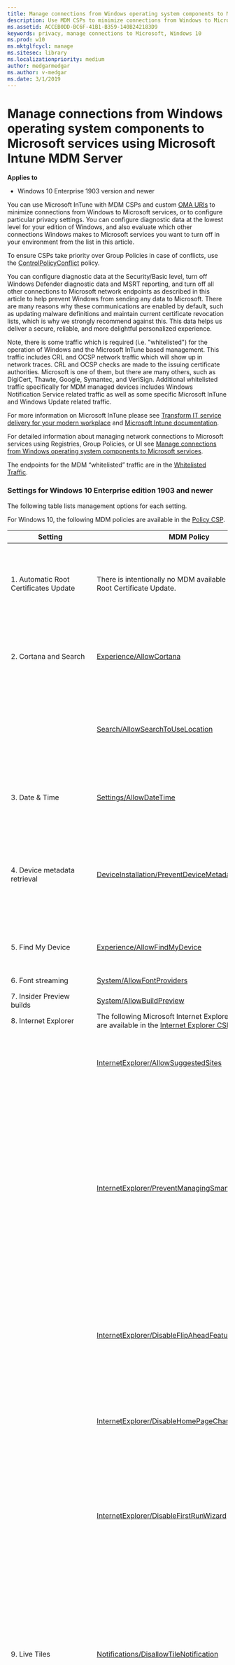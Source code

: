 ```yaml
---
title: Manage connections from Windows operating system components to Microsoft services using Microsoft Intune MDM Server
description: Use MDM CSPs to minimize connections from Windows to Microsoft services, or to configure particular privacy settings.
ms.assetid: ACCEB0DD-BC6F-41B1-B359-140B242183D9
keywords: privacy, manage connections to Microsoft, Windows 10
ms.prod: w10
ms.mktglfcycl: manage
ms.sitesec: library
ms.localizationpriority: medium
author: medgarmedgar
ms.author: v-medgar
ms.date: 3/1/2019
---
```


# Manage connections from Windows operating system components to Microsoft services using Microsoft Intune MDM Server

**Applies to**

-   Windows 10 Enterprise 1903 version and newer

You can use Microsoft InTune with MDM CSPs and custom [OMA URIs](https://docs.microsoft.com/en-us/intune/custom-settings-windows-10) to minimize connections from Windows to Microsoft services, or to configure particular privacy settings. You can configure diagnostic data at the lowest level for your edition of Windows, and also evaluate which other connections Windows makes to Microsoft services you want to turn off in your environment from the list in this article.

To ensure CSPs take priority over Group Policies in case of conflicts, use the [ControlPolicyConflict](https://docs.microsoft.com/en-us/windows/client-management/mdm/policy-csp-controlpolicyconflict) policy.

You can configure diagnostic data at the Security/Basic level, turn off Windows Defender diagnostic data and MSRT reporting, and turn off all other connections to Microsoft network endpoints as described in this article to help prevent Windows from sending any data to Microsoft. There are many reasons why these communications are enabled by default, such as updating malware definitions and maintain current certificate revocation lists, which is why we strongly recommend against this. This data helps us deliver a secure, reliable, and more delightful personalized experience.

Note, there is some traffic which is required (i.e. "whitelisted") for the operation of Windows and the Microsoft InTune based management.  This traffic includes CRL and OCSP network traffic which will show up in network traces. CRL and OCSP checks are made to the issuing certificate authorities. Microsoft is one of them, but there are many others, such as DigiCert, Thawte, Google, Symantec, and VeriSign.  Additional whitelisted traffic specifically for MDM managed devices includes Windows Notification Service related traffic as well as some specific Microsoft InTune and Windows Update related traffic.

For more information on Microsoft InTune please see [Transform IT service delivery for your modern workplace](https://www.microsoft.com/en-us/enterprise-mobility-security/microsoft-intune?rtc=1) and [Microsoft Intune documentation](https://docs.microsoft.com/en-us/intune/).

For detailed information about managing network connections to Microsoft services using Registries, Group Policies, or UI see [Manage connections from Windows operating system components to Microsoft services](https://docs.microsoft.com/en-us/windows/privacy/manage-connections-from-windows-operating-system-components-to-microsoft-services).


The endpoints for the MDM “whitelisted” traffic are in the [Whitelisted Traffic](#bkmk-mdm-whitelist). 


### Settings for Windows 10 Enterprise edition 1903 and newer

The following table lists management options for each setting.

For Windows 10, the following MDM policies are available in the [Policy CSP](https://msdn.microsoft.com/library/windows/hardware/dn904962.aspx).

| Setting | MDM Policy | Description |
| --- | --- | --- |
| 1. Automatic Root Certificates Update | There is intentionally no MDM available for Automatic Root Certificate Update. | This MDM does not exist since it would prevent the operation and management of MDM management of devices.
| 2. Cortana and Search | [Experience/AllowCortana](https://docs.microsoft.com/en-us/windows/client-management/mdm/policy-csp-experience#experience-allowcortana) | Choose whether to let Cortana install and run on the device. **Set to 0 (zero)**
| | [Search/AllowSearchToUseLocation](https://docs.microsoft.com/en-us/windows/client-management/mdm/policy-csp-search#search-allowsearchtouselocation) | Choose whether Cortana and Search can provide location-aware search results. **Set to 0 (zero)**
| 3. Date & Time | [Settings/AllowDateTime](https://docs.microsoft.com/en-us/windows/client-management/mdm/policy-csp-settings#settings-allowdatetime)| Allows the user to change date and time settings.  **Set to 0 (zero)**
| 4. Device metadata retrieval | [DeviceInstallation/PreventDeviceMetadataFromNetwork](https://docs.microsoft.com/en-us/windows/client-management/mdm/policy-csp-deviceinstallation#deviceinstallation-preventdevicemetadatafromnetwork) | Choose whether to prevent Windows from retrieving device metadata from the Internet.  **Set to Enabled**
| 5. Find My Device | [Experience/AllowFindMyDevice](https://docs.microsoft.com/en-us/windows/client-management/mdm/policy-csp-experience#experience-allowfindmydevice)| This policy turns on Find My Device.  **Set to 0  (zero)** 
| 6. Font streaming | [System/AllowFontProviders](https://docs.microsoft.com/en-us/windows/client-management/mdm/policy-csp-system#system-allowfontproviders) | **Set to 0  (zero)** 
| 7. Insider Preview builds | [System/AllowBuildPreview](https://docs.microsoft.com/en-us/windows/client-management/mdm/policy-csp-system#system-allowbuildpreview) | **Set to 0  (zero)**
| 8. Internet Explorer | The following Microsoft Internet Explorer MDM policies are available in the [Internet Explorer CSP](https://docs.microsoft.com/en-us/windows/client-management/mdm/policy-csp-internetexplorer) | 
| | [InternetExplorer/AllowSuggestedSites](https://docs.microsoft.com/en-us/windows/client-management/mdm/policy-csp-internetexplorer#internetexplorer-allowsuggestedsites) | Recommends websites based on the user’s browsing activity. **Set to Disabled**
| | [InternetExplorer/PreventManagingSmartScreenFilter]( https://docs.microsoft.com/en-us/windows/client-management/mdm/policy-csp-internetexplorer#internetexplorer-preventmanagingsmartscreenfilter) | Prevents the user from managing SmartScreen Filter, which warns the user if the website being visited is known for fraudulent attempts to gather personal information through "phishing," or is known to host malware. **Set to Enabled**
| | [InternetExplorer/DisableFlipAheadFeature]( https://docs.microsoft.com/en-us/windows/client-management/mdm/policy-csp-internetexplorer#internetexplorer-disableflipaheadfeature) | Determines whether a user can swipe across a screen or click Forward to go to the next pre-loaded page of a website. **Set to Enabled**
| | [InternetExplorer/DisableHomePageChange]( https://docs.microsoft.com/en-us/windows/client-management/mdm/policy-csp-internetexplorer#internetexplorer-disablehomepagechange) | Determines whether users can change the default Home Page or not. **Set to Enabled**
| | [InternetExplorer/DisableFirstRunWizard]( https://docs.microsoft.com/en-us/windows/client-management/mdm/policy-csp-internetexplorer#internetexplorer-disablefirstrunwizard) | Prevents Internet Explorer from running the First Run wizard the first time a user starts the browser after installing Internet Explorer or Windows. **Set to Enabled**
| 9. Live Tiles | [Notifications/DisallowTileNotification](https://docs.microsoft.com/en-us/windows/client-management/mdm/policy-csp-notifications)| This policy setting turns off tile notifications. If you enable this policy setting applications and system features will not be able to update their tiles and tile badges in the Start screen.  **Set to Enabled**
| 10. Mail synchronization | [Accounts/AllowMicrosoftAccountConnection](https://docs.microsoft.com/en-us/windows/client-management/mdm/policy-csp-accounts#accounts-allowmicrosoftaccountconnection) | **Set to 0 (zero)** 
| 11. Microsoft Account | [Accounts/AllowMicrosoftAccountSignInAssistant](https://docs.microsoft.com/en-us/windows/client-management/mdm/policy-csp-accounts#accounts-allowmicrosoftaccountsigninassistant) | Disable the Microsoft Account Sign-In Assistant. **Set to 0 (zero)** 
| 12. Microsoft Edge | | The following Microsoft Edge MDM policies are available in the [Policy CSP](https://msdn.microsoft.com/library/windows/hardware/dn904962.aspx). For a complete list of the Microsoft Edge policies, see [Available policies for Microsoft Edge](https://docs.microsoft.com/microsoft-edge/deploy/available-policies). 
| | [Browser/AllowAutoFill](https://docs.microsoft.com/en-us/windows/client-management/mdm/policy-csp-browser#browser-allowautofill) | Choose whether employees can use autofill on websites. **Set to 0 (zero)** 
| | [Browser/AllowDoNotTrack](https://docs.microsoft.com/en-us/windows/client-management/mdm/policy-csp-browser#browser-allowdonottrack) | Choose whether employees can send Do Not Track headers. **Set to 0 (zero)** 
| | [Browser/AllowMicrosoftCompatbilityList](https://docs.microsoft.com/en-us/windows/client-management/mdm/policy-csp-browser#browser-allowmicrosoftcompatibilitylist) | Specify the Microsoft compatibility list in Microsoft Edge. **Set to 0 (zero)** 
| | [Browser/AllowPasswordManager](https://docs.microsoft.com/en-us/windows/client-management/mdm/policy-csp-browser#browser-allowpasswordmanager) | Choose whether employees can save passwords locally on their devices. **Set to 0 (zero)** 
| | [Browser/AllowSearchSuggestionsinAddressBar](https://docs.microsoft.com/en-us/windows/client-management/mdm/policy-csp-browser#browser-allowsearchsuggestionsinaddressbar) | Choose whether the Address Bar shows search suggestions. **Set to 0  (zero)** 
| | [Browser/AllowSmartScreen](https://docs.microsoft.com/en-us/windows/client-management/mdm/policy-csp-browser#browser-allowsmartscreen) | Choose whether SmartScreen is turned on or off.  **Set to 0  (zero)** 
| 13. Network Connection Status Indicator | [Connectivity/DisallowNetworkConnectivityActiveTests](https://docs.microsoft.com/en-us/windows/client-management/mdm/policy-csp-connectivity#connectivity-disallownetworkconnectivityactivetests) | **Set to 1 (one)** Note: After you apply this policy you must restart the device for the policy setting to take effect. 
| 14. Offline maps | [AllowOfflineMapsDownloadOverMeteredConnection](https://docs.microsoft.com/en-us/windows/client-management/mdm/policy-csp-maps)|Allows the download and update of map data over metered connections. <br /> **Set to 0 (zero)** 
| | [EnableOfflineMapsAutoUpdate](https://docs.microsoft.com/en-us/windows/client-management/mdm/policy-csp-maps#maps-enableofflinemapsautoupdate)|Disables the automatic download and update of map data. **Set to 0  (zero)** 
| 15. OneDrive | [DisableOneDriveFileSync](https://docs.microsoft.com/en-us/windows/client-management/mdm/policy-csp-system#system-disableonedrivefilesync)| Allows IT Admins to prevent apps and features from working with files on OneDrive. **Set to 1 (one)** 
| 16. Preinstalled apps | N/A | N/A 
| 17. Privacy settings | | Except for the Feedback & Diagnostics page, these settings must be configured for every user account that signs into the PC. 
|   17.1 General | [TextInput/AllowLinguisticDataCollection](https://docs.microsoft.com/en-us/windows/client-management/mdm/policy-csp-textinput#textinput-allowlinguisticdatacollection) | **Set to 0 (zero)**
|   17.2 Location | [System/AllowLocation](https://docs.microsoft.com/en-us/windows/client-management/mdm/policy-csp-system#system-allowlocation) | **Set to 0  (zero)** Note: You can also set this MDM policy in System Center Configuration Manager using the [WMI Bridge Provider](https://msdn.microsoft.com/library/dn905224.aspx). 
|   17.3 Camera | [Camera/AllowCamera](https://docs.microsoft.com/en-us/windows/client-management/mdm/policy-csp-camera#camera-allowcamera) | **Set to 0  (zero)** Note: You can also set this MDM policy in System Center Configuration Manager using the [WMI Bridge Provider](https://msdn.microsoft.com/library/dn905224.aspx). 
|   17.4 Microphone | [Privacy/LetAppsAccessMicrophone](https://docs.microsoft.com/en-us/windows/client-management/mdm/policy-csp-privacy#privacy-letappsaccessmicrophone) | **Set to 2 (two)**  
|   17.5 Notifications | [Notifications/DisallowCloudNotification](https://docs.microsoft.com/en-us/windows/client-management/mdm/policy-csp-notifications#notifications-disallowcloudnotification) | Turn off notifications network usage.  **DO NOT TURN OFF WNS Notifications if you want manage your device(s) using Microsoft InTune**
| | [Privacy/LetAppsAccessNotifications](https://docs.microsoft.com/en-us/windows/client-management/mdm/policy-csp-privacy#privacy-letappsaccessnotifications) | **Set to 2 (two)**  
| | [Settings/Notifications & actions/AllowOnlineTips]( https://docs.microsoft.com/en-us/windows/client-management/mdm/policy-csp-settings#settings-allowonlinetips) | **Set to Disabled**
|   17.6 Speech, Inking, & Typing | [Speech/AllowSpeechModelUpdate](https://docs.microsoft.com/en-us/windows/client-management/mdm/policy-csp-speech#speech-allowspeechmodelupdate) | Turn off updates to the speech recognition and speech synthesis models. **Set to 0 (zero)** 
| | [TextInput/AllowLinguisticDataCollection](https://docs.microsoft.com/en-us/windows/client-management/mdm/policy-csp-textinput#textinput-allowlinguisticdatacollection)|This policy setting controls the ability to send inking and typing data to Microsoft to improve the language recognition and suggestion capabilities of apps and services running on Windows. **Set to 0  (zero)** 
|   17.7 Account info | [Privacy/LetAppsAccessAccountInfo](https://docs.microsoft.com/en-us/windows/client-management/mdm/policy-csp-privacy#privacy-letappsaccessaccountinfo) | **Set to 2 (two)** 
|   17.8 Contacts | [Privacy/LetAppsAccessContacts](https://docs.microsoft.com/en-us/windows/client-management/mdm/policy-csp-privacy#privacy-letappsaccesscontacts) | **Set to 2 (two)** 
|   17.9 Calendar | [Privacy/LetAppsAccessCalendar](https://docs.microsoft.com/en-us/windows/client-management/mdm/policy-csp-privacy#privacy-letappsaccesscalendar) | **Set to 2 (two)** 
|   17.10 Call history | [Privacy/LetAppsAccessCallHistory](https://docs.microsoft.com/en-us/windows/client-management/mdm/policy-csp-privacy#privacy-letappsaccesscallhistory) | **Set to 2 (two)** 
|   17.11 Email | [Privacy/LetAppsAccessEmail](https://docs.microsoft.com/en-us/windows/client-management/mdm/policy-csp-privacy#privacy-letappsaccessemail) | **Set to 2 (two)** 
|   17.12 Messaging | [Privacy/LetAppsAccessMessaging](https://docs.microsoft.com/en-us/windows/client-management/mdm/policy-csp-privacy#privacy-letappsaccessmessaging) | **Set to 2 (two)** 
|   17.13 Phone calls | [Privacy/LetAppsAccessPhone](https://docs.microsoft.com/en-us/windows/client-management/mdm/policy-csp-privacy#privacy-letappsaccessphone) **Set to 2 (two)** 
|   17.14 Radios | [Privacy/LetAppsAccessRadios](https://docs.microsoft.com/en-us/windows/client-management/mdm/policy-csp-privacy#privacy-letappsaccessradios) | **Set to 2 (two)** 
|   17.15 Other devices | [Privacy/LetAppsSyncWithDevices](https://docs.microsoft.com/en-us/windows/client-management/mdm/policy-csp-privacy#privacy-letappssyncwithdevices) | **Set to 2 (two)** 
| | [Privacy/LetAppsAccessTrustedDevices](https://docs.microsoft.com/en-us/windows/client-management/mdm/policy-csp-privacy#privacy-letappsaccesstrusteddevices) | **Set to 2 (two)** 
|   17.16 Feedback & diagnostics | [System/AllowTelemetry](https://docs.microsoft.com/en-us/windows/client-management/mdm/policy-csp-system#system-allowtelemetry) | Change the level of diagnostic and usage data sent when you **Send your device data to Microsoft**. **Set to 0 (zero)** 
|   17.17 Background apps | [Privacy/LetAppsRunInBackground](https://docs.microsoft.com/en-us/windows/client-management/mdm/policy-csp-privacy#privacy-letappsruninbackground) | Turn off **Let apps run in the background**in the UI. **Set to 2 (two)** Note: Some apps, including Cortana and Search, might not function as expected if you set **Let apps run in the background**to **Force Deny**. 
|   17.18 Motion | [Privacy/LetAppsAccessMotion](https://docs.microsoft.com/en-us/windows/client-management/mdm/policy-csp-privacy#privacy-letappsaccessmotion) | **Set to 2 (two)** 
|   17.19 Tasks | [Privacy/LetAppsAccessTasks](https://docs.microsoft.com/en-us/windows/client-management/mdm/policy-csp-privacy#privacy-letappsaccesstasks) | Turn off the ability to choose which apps have access to tasks. **Set to 2 (two)** 
|   17.20 App Diagnostics | [Privacy/LetAppsGetDiagnosticInfo](https://docs.microsoft.com/en-us/windows/client-management/mdm/policy-csp-privacy#privacy-letappsgetdiagnosticinfo) | **Set to 2 (two)** 
| 18. Software Protection Platform | [Licensing/DisallowKMSClientOnlineAVSValidation](https://docs.microsoft.com/en-us/windows/client-management/mdm/policy-csp-licensing#licensing-disallowkmsclientonlineavsvalidation) | Opt out of sending KMS client activation data to Microsoft automatically. **Set to 1 (one)**  
| 19. Storage Health | [Storage/AllowDiskHealthModelUpdates](https://docs.microsoft.com/en-us/windows/client-management/mdm/policy-csp-storage#storage-allowdiskhealthmodelupdates) | Allows disk health model updates. **Set to 0 (zero)** 
| 20. Sync your settings | [Experience/AllowSyncMySettings](https://docs.microsoft.com/en-us/windows/client-management/mdm/policy-csp-experience#experience-allowsyncmysettings) | Control whether your settings are synchronized. **Set to 0 (zero)** 
| 21. Teredo | No MDM needed or required|No MDM needed or required
| 22. Wi-Fi Sense | No MDM needed or required|No MDM needed or required
| 23. Windows Defender | [Defender/AllowCloudProtection](https://docs.microsoft.com/en-us/windows/client-management/mdm/policy-csp-defender#defender-allowcloudprotection) | Disconnect from the Microsoft Antimalware Protection Service. **Set to 0 (zero)** 
| | [Defender/SubmitSamplesConsent](https://docs.microsoft.com/en-us/windows/client-management/mdm/policy-csp-defender#defender-submitsamplesconsent) | Stop sending file samples back to Microsoft. **Set to 2 (two)** 
|   23.1 Windows Defender Smartscreen | [Browser/AllowSmartScreen](https://docs.microsoft.com/en-us/windows/client-management/mdm/policy-csp-browser#browser-allowsmartscreen) | Disable Windows Defender Smartscreen. **Set to 0 (zero)** 
|   23.2 Windows Defender Smartscreen EnableAppInstallControl | [SmartScreen/EnableAppInstallControl](https://docs.microsoft.com/en-us/windows/client-management/mdm/policy-csp-smartscreen#smartscreen-enableappinstallcontrol) | Controls whether users are allowed to install apps from places other than the Microsoft Store **Set to 0 (zero)** 
| 24. Windows Media Player | N/A | N/A 
| 25. Windows Spotlight | [Experience/AllowWindowsSpotlight](https://docs.microsoft.com/en-us/windows/client-management/mdm/policy-csp-experience#experience-allowwindowsspotlight) | Disable Windows Spotlight. **Set to 0 (zero)** 
| 26. Microsoft Store | [ApplicationManagement/DisableStoreOriginatedApps](https://docs.microsoft.com/en-us/windows/client-management/mdm/policy-csp-applicationmanagement#applicationmanagement-disablestoreoriginatedapps)| Boolean value that disables the launch of all apps from Microsoft Store that came pre-installed or were downloaded.  **Set to 1 (one)** 
| | [ApplicationManagement/AllowAppStoreAutoUpdate](https://docs.microsoft.com/en-us/windows/client-management/mdm/policy-csp-applicationmanagement#applicationmanagement-allowappstoreautoupdate)| Specifies whether automatic update of apps from Microsoft Store are allowed. **Set to 0 (zero)** 
| 26.1 Apps for websites | [ApplicationDefaults/EnableAppUriHandlers](https://docs.microsoft.com/en-us/windows/client-management/mdm/policy-csp-applicationdefaults#applicationdefaults-enableappurihandlers) | This policy setting determines whether Windows supports web-to-app linking with app URI handlers. **Set to 0 (zero)** 
| 27. Windows Update Delivery Optimization | | The following Delivery Optimization MDM policies are available in the [Policy CSP](https://msdn.microsoft.com/library/windows/hardware/dn904962.aspx). 
| | [DeliveryOptimization/DODownloadMode](https://docs.microsoft.com/en-us/windows/client-management/mdm/policy-csp-deliveryoptimization#deliveryoptimization-dodownloadmode)| Lets you choose where Delivery Optimization gets or sends updates and apps. **Set to 100 (one hundred)** 
| 28. Windows Update | [Update/AllowAutoUpdate](https://docs.microsoft.com/en-us/windows/client-management/mdm/policy-csp-update#update-allowautoupdate) | Control automatic updates**Set to 5 (five)** 


### <a href="" id="bkmk-mdm-whitelist"></a> Allowed traffic (aka "Whitelisted") for Microsoft InTune / MDM configurations

|**Allowed traffic endpoints** | 
| --- | 
|ctldl.windowsupdate.com|
|cdn.onenote.net|
|r.manage.microsoft.com|
|tile-service.weather.microsoft.com|
|settings-win.data.microsoft.com|
|client.wns.windows.com|
|dm3p.wns.windows.com|
|crl.microsoft.com/pki/crl/*|
|*microsoft.com/pkiops/crl/**|
|activation-v2.sls.microsoft.com/*|
|ocsp.digicert.com/*|



